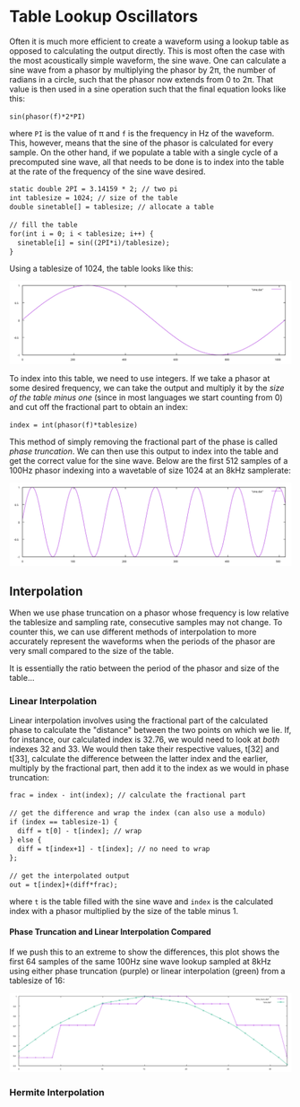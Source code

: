 # Table Lookup Oscillators

Often it is much more efficient to create a waveform using a lookup table as opposed to calculating the output directly. This is most often the case with the most acoustically simple waveform, the sine wave. One can calculate a sine wave from a phasor by multiplying the phasor by 2π, the number of radians in a circle, such that the phasor now extends from 0 to 2π. That value is then used in a sine operation such that the final equation looks like this:

`sin(phasor(f)*2*PI)`

where `PI` is the value of π and `f` is the frequency in Hz of the waveform. This, however, means that the sine of the phasor is calculated for every sample. On the other hand, if we populate a table with a single cycle of a precomputed sine wave, all that needs to be done is to index into the table at the rate of the frequency of the sine wave desired.

```
static double 2PI = 3.14159 * 2; // two pi
int tablesize = 1024; // size of the table
double sinetable[] = tablesize; // allocate a table

// fill the table
for(int i = 0; i < tablesize; i++) {
  sinetable[i] = sin((2PI*i)/tablesize);
}
```

Using a tablesize of 1024, the table looks like this:

![Sine Table](images/sine_table.svg)

To index into this table, we need to use integers. If we take a phasor at some desired frequency, we can take the output and multiply it by the _size of the table minus one_ (since in most languages we start counting from 0) and cut off the fractional part to obtain an index:

`index = int(phasor(f)*tablesize)`

This method of simply removing the fractional part of the phase is called _phase truncation_. We can then use this output to index into the table and get the correct value for the sine wave. Below are the first 512 samples of a 100Hz phasor indexing into a wavetable of size 1024 at an 8kHz samplerate:

![Sine at 100Hz](images/sine_100hz512samp.svg)


## Interpolation

When we use phase truncation on a phasor whose frequency is low relative the tablesize and sampling rate, consecutive samples may not change. To counter this, we can use different methods of interpolation to more accurately represent the waveforms when the periods of the phasor are very small compared to the size of the table.

It is essentially the ratio between the period of the phasor and size of the table...

### Linear Interpolation

Linear interpolation involves using the fractional part of the calculated phase to calculate the "distance" between the two points on which we lie. If, for instance, our calculated index is 32.76, we would need to look at _both_ indexes 32 and 33. We would then take their respective values, t[32] and t[33], calculate the difference between the latter index and the earlier, multiply by the fractional part, then add it to the index as we would in phase truncation:

```
frac = index - int(index); // calculate the fractional part

// get the difference and wrap the index (can also use a modulo)
if (index == tablesize-1) {
  diff = t[0] - t[index]; // wrap
} else {
  diff = t[index+1] - t[index]; // no need to wrap
};

// get the interpolated output
out = t[index]+(diff*frac);
```

where `t` is the table filled with the sine wave and `index` is the calculated index with a phasor multiplied by the size of the table minus 1.

#### Phase Truncation and Linear Interpolation Compared

If we push this to an extreme to show the differences, this plot shows the first 64 samples of the same 100Hz sine wave lookup sampled at 8kHz using either phase truncation (purple) or linear interpolation (green) from a tablesize of 16:

![Linear and Truncation](images/sine_linearTrunc_comparison.svg)

### Hermite Interpolation
